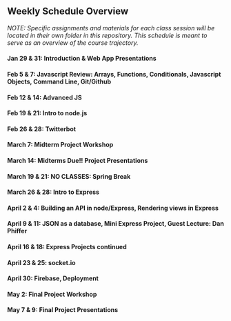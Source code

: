 ## Weekly Schedule Overview

*NOTE: Specific assignments and materials for each class session will be located in their own folder in this repository. This schedule is meant to serve as an overview of the course trajectory.*

#### Jan 29 & 31: Introduction & Web App Presentations

#### Feb 5 & 7: Javascript Review: Arrays, Functions, Conditionals, Javascript Objects, Command Line, Git/Github

#### Feb 12 & 14: Advanced JS

#### Feb 19 & 21: Intro to node.js

#### Feb 26 & 28: Twitterbot 

#### March 7: Midterm Project Workshop

#### March 14: Midterms Due!! Project Presentations

#### March 19 & 21: NO CLASSES: Spring Break

#### March 26 & 28: Intro to Express

#### April 2 & 4: Building an API in node/Express, Rendering views in Express

#### April 9 & 11: JSON as a database, Mini Express Project, Guest Lecture: Dan Phiffer

#### April 16 & 18: Express Projects continued

#### April 23 & 25: socket.io

#### April 30: Firebase, Deployment

#### May 2: Final Project Workshop

#### May 7 & 9: Final Project Presentations
